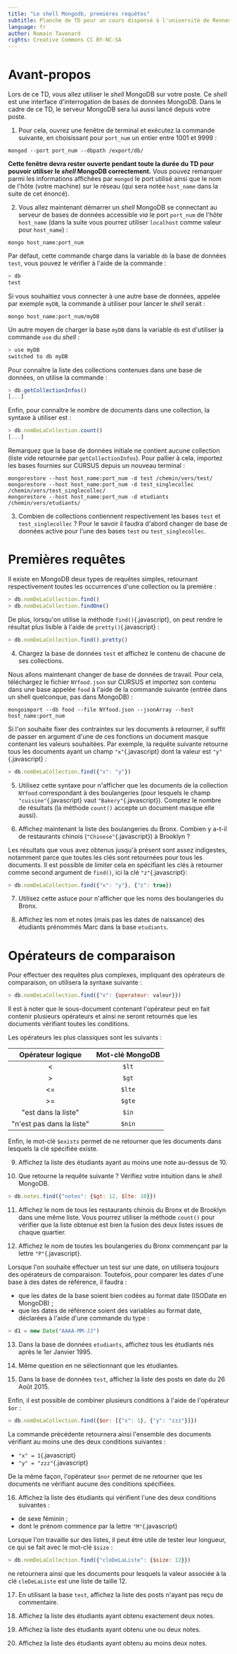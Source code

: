 ```yaml
---
title: "Le shell Mongodb, premières requêtes"
subtitle: Planche de TD pour un cours dispensé à l'université de Rennes 2
language: fr
author: Romain Tavenard
rights: Creative Commons CC BY-NC-SA
---
```


# Avant-propos

Lors de ce TD, vous allez utiliser le _shell_ MongoDB sur votre poste. Ce _shell_ est une interface d'interrogation de bases de données MongoDB.
Dans le cadre de ce TD, le serveur MongoDB sera lui aussi lancé depuis votre poste.

1. Pour cela, ouvrez une fenêtre de terminal et exécutez la commande suivante, en choisissant pour `port_num` un entier entre 1001 et 9999 :

```
mongod --port port_num --dbpath /export/db/
```

**Cette fenêtre devra rester ouverte pendant toute la durée du TD pour pouvoir utiliser le _shell_ MongoDB correctement.** Vous pouvez remarquer parmi les informations affichées par `mongod` le port utilisé ainsi que le nom de l'hôte (votre machine) sur le réseau (qui sera notée `host_name` dans la suite de cet énoncé).

2. Vous allez maintenant démarrer un _shell_ MongoDB se connectant au serveur de bases de données accessible _via_ le port `port_num` de l'hôte `host_name` (dans la suite vous pourrez utiliser `localhost` comme valeur pour `host_name`) :

```
mongo host_name:port_num
```

Par défaut, cette commande charge dans la variable `db` la base de données `test`, vous pouvez le vérifier à l'aide de la commande :

```javascript
> db
test
```

Si vous souhaitiez vous connecter à une autre base de données, appelée par exemple `myDB`, la commande à utiliser pour lancer le _shell_ serait :

```
mongo host_name:port_num/myDB
```

Un autre moyen de charger la base `myDB` dans la variable `db` est d'utiliser la commande `use` du _shell_ :

```javascript
> use myDB
switched to db myDB
```

Pour connaître la liste des collections contenues dans une base de données, on utilise la commande :

```javascript
> db.getCollectionInfos()
[...]
```

Enfin, pour connaître le nombre de documents dans une collection, la syntaxe à utiliser est :

```javascript
> db.nomDeLaCollection.count()
[...]
```

Remarquez que la base de données initiale ne contient aucune collection (liste vide retournée par `getCollectionInfos`). Pour pallier à cela, importez les bases fournies sur CURSUS depuis un nouveau terminal :

```
mongorestore --host host_name:port_num -d test /chemin/vers/test/
mongorestore --host host_name:port_num -d test_singlecollec /chemin/vers/test_singlecollec/
mongorestore --host host_name:port_num -d etudiants /chemin/vers/etudiants/
```

3. Combien de collections contiennent respectivement les bases `test` et `test_singlecollec` ? Pour le savoir il faudra d'abord changer de base de données active pour l'une des bases `test` ou `test_singlecollec`.

# Premières requêtes

Il existe en MongoDB deux types de requêtes simples, retournant respectivement toutes les occurrences d'une collection ou la première :

```javascript
> db.nomDeLaCollection.find()
> db.nomDeLaCollection.findOne()
```

De plus, lorsqu'on utilise la méthode `find()`{.javascript}, on peut rendre le résultat plus lisible à l'aide de `pretty()`{.javascript} :

```javascript
> db.nomDeLaCollection.find().pretty()
```

4. Chargez la base de données `test` et affichez le contenu de chacune de ses collections.

Nous allons maintenant changer de base de données de travail. Pour cela, téléchargez le fichier `NYfood.json` sur CURSUS et importez son contenu dans une base appelée `food` à l'aide de la commande suivante (entrée dans un shell quelconque, pas dans MongoDB) :

```
mongoimport --db food --file NYfood.json --jsonArray --host host_name:port_num
```

Si l'on souhaite fixer des contraintes sur les documents à retourner, il suffit de passer en argument d'une de ces fonctions un document masque contenant les valeurs souhaitées. Par exemple, la requête suivante retourne tous les documents ayant un champ `"x"`{.javascript} dont la valeur est `"y"`{.javascript} :

```javascript
> db.nomDeLaCollection.find({"x": "y"})
```

5. Utilisez cette syntaxe pour n'afficher que les documents de la collection `NYfood` correspondant à des boulangeries (pour lesquels le champ `"cuisine"`{.javascript} vaut `"Bakery"`{.javascript}). Comptez le nombre de résultats (la méthode `count()` accepte un document masque elle aussi).

6. Affichez maintenant la liste des boulangeries du Bronx. Combien y a-t-il de restaurants chinois (`"Chinese"`{.javascript}) à Brooklyn ?

Les résultats que vous avez obtenus jusqu'à présent sont assez indigestes, notamment parce que toutes les clés sont retournées pour tous les documents. Il est possible de limiter cela en spécifiant les clés à retourner comme second argument de `find()`, ici la clé `"z"`{.javascript}:

```javascript
> db.nomDeLaCollection.find({"x": "y"}, {"z": true})
```

7. Utilisez cette astuce pour n'afficher que les noms des boulangeries du Bronx.

8. Affichez les nom et notes (mais pas les dates de naissance) des étudiants prénommés Marc dans la base `etudiants`.

# Opérateurs de comparaison

Pour effectuer des requêtes plus complexes, impliquant des opérateurs de comparaison, on utilisera la syntaxe suivante :

```javascript
> db.nomDeLaCollection.find({"x": {operateur: valeur}})
```

Il est à noter que le sous-document contenant l'opérateur peut en fait contenir plusieurs opérateurs et ainsi ne seront retournés que les documents vérifiant toutes les conditions.

Les opérateurs les plus classiques sont les suivants :

Opérateur logique | Mot-clé MongoDB
:---:|:---:
<|`$lt`
>|`$gt`
<=|`$lte`
>=|`$gte`
"est dans la liste"|`$in`
"n'est pas dans la liste"|`$nin`

Enfin, le mot-clé `$exists` permet de ne retourner que les documents dans lesquels la clé spécifiée existe.

9. Affichez la liste des étudiants ayant au moins une note au-dessus de 10.

10. Que retourne la requête suivante ? Vérifiez votre intuition dans le _shell_ MongoDB.

```javascript
> db.notes.find({"notes": {$gt: 12, $lte: 10}})
```

11. Affichez le nom de tous les restaurants chinois du Bronx et de Brooklyn dans une même liste. Vous pourrez utiliser la méthode `count()` pour vérifier que la liste obtenue est bien la fusion des deux listes issues de chaque quartier.

12. Affichez le nom de toutes les boulangeries du Bronx commençant par la lettre `"P"`{.javascript}.

Lorsque l'on souhaite effectuer un test sur une date, on utilisera toujours des opérateurs de comparaison. Toutefois, pour comparer les dates d'une base à des dates de référence, il faudra :
* que les dates de la base soient bien codées au format date (ISODate en MongoDB) ;
* que les dates de référence soient des variables au format date, déclarées à l'aide d'une commande du type :

```javascript
> d1 = new Date("AAAA-MM-JJ")
```

13. Dans la base de données `etudiants`, affichez tous les étudiants nés après le 1er Janvier 1995.

14. Même question en ne sélectionnant que les étudiantes.

15. Dans la base de données `test`, affichez la liste des posts en date du 26 Août 2015.

Enfin, il est possible de combiner plusieurs conditions à l'aide de l'opérateur `$or` :

```javascript
> db.nomDeLaCollection.find({$or: [{"x": 1}, {"y": "zzz"}]})
```

La commande précédente retournera ainsi l'ensemble des documents vérifiant au moins une des deux conditions suivantes :
* `"x" = 1`{.javascript}
* `"y" = "zzz"`{.javascript}

De la même façon, l'opérateur `$nor` permet de ne retourner que les documents ne vérifiant aucune des conditions spécifiées.

16. Affichez la liste des étudiants qui vérifient l'une des deux conditions suivantes :
* de sexe féminin ;
* dont le prénom commence par la lettre `"M"`{.javascript}

Lorsque l'on travaille sur des listes, il peut être utile de tester leur longueur, ce qui se fait avec le mot-clé `$size` :

```javascript
> db.nomDeLaCollection.find({"cleDeLaListe": {$size: 12}})
```

ne retournera ainsi que les documents pour lesquels la valeur associée à la clé `cleDeLaListe` est une liste de taille 12.

17. En utilisant la base `test`, affichez la liste des posts n'ayant pas reçu de commentaire.

18. Affichez la liste des étudiants ayant obtenu exactement deux notes.

19. Affichez la liste des étudiants ayant obtenu une ou deux notes.

20.	Affichez la liste des étudiants ayant obtenu au moins deux notes.
